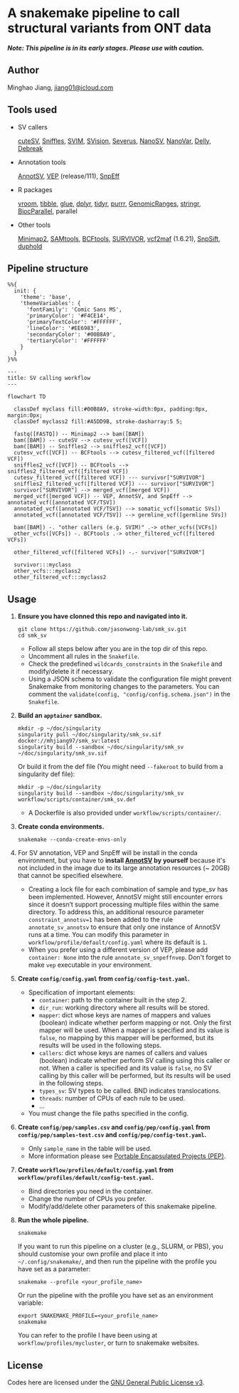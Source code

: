 # A snakemake pipeline to call structural variants from ONT data

***Note: This pipeline is in its early stages. Please use with caution.***

## Author

Minghao Jiang, <jiang01@icloud.com>

## Tools used

- SV callers

   [cuteSV](https://github.com/tjiangHIT/cuteSV), [Sniffles](https://github.com/fritzsedlazeck/Sniffles), [SVIM](https://github.com/eldariont/svim), [SVision](https://github.com/xjtu-omics/SVision), [Severus](https://github.com/KolmogorovLab/Severus), [NanoSV](https://github.com/mroosmalen/nanosv), [NanoVar](https://github.com/cytham/nanovar), [Delly](https://github.com/dellytools/delly), [Debreak](https://github.com/Maggi-Chen/DeBreak)

- Annotation tools

   [AnnotSV](https://github.com/lgmgeo/AnnotSV), [VEP](https://www.ensembl.org/info/docs/tools/vep/index.html) (release/111), [SnpEff](http://pcingola.github.io/SnpEff/snpeff/introduction/)

- R packages

   [vroom](https://www.tidyverse.org/tags/vroom/), [tibble](https://tibble.tidyverse.org/reference/tibble-package.html), [glue](https://glue.tidyverse.org), [dplyr](https://dplyr.tidyverse.org), [tidyr](https://tidyr.tidyverse.org), [purrr](https://purrr.tidyverse.org), [GenomicRanges](https://github.com/Bioconductor/GenomicRanges), [stringr](https://stringr.tidyverse.org), [BiocParallel](https://github.com/Bioconductor/BiocParallel), parallel

- Other tools

   [Minimap2](https://github.com/lh3/minimap2), [SAMtools](https://github.com/samtools/samtools), [BCFtools](http://samtools.github.io/bcftools/bcftools.html), [SURVIVOR](https://github.com/fritzsedlazeck/SURVIVOR), [vcf2maf](https://github.com/mskcc/vcf2maf) (1.6.21), [SnpSift](http://pcingola.github.io/SnpEff/snpsift/introduction/), [duphold](https://github.com/brentp/duphold)

## Pipeline structure

```mermaid
%%{
  init: {
    'theme': 'base',
    'themeVariables': {
      'fontFamily': 'Comic Sans MS',
      'primaryColor': '#F4CE14',
      'primaryTextColor': '#FFFFFF',
      'lineColor': '#EE6983',
      'secondaryColor': '#00B8A9',
      'tertiaryColor': '#FFFFFF'
    }
  }
}%%

---
title: SV calling workflow
---

flowchart TD

  classDef myclass fill:#00B8A9, stroke-width:0px, padding:0px, margin:0px;
  classDef myclass2 fill:#A5DD9B, stroke-dasharray:5 5;

  fastq([FASTQ]) -- Minimap2 --> bam([BAM])
  bam([BAM]) -- cuteSV --> cutesv_vcf([VCF])
  bam([BAM]) -- Sniffles2 --> sniffles2_vcf([VCF])
  cutesv_vcf([VCF]) -- BCFtools --> cutesv_filtered_vcf([filtered VCF])
  sniffles2_vcf([VCF]) -- BCFtools --> sniffles2_filtered_vcf([filtered VCF])
  cutesv_filtered_vcf([filtered VCF]) --- survivor["SURVIVOR"]
  sniffles2_filtered_vcf([filtered VCF]) --- survivor["SURVIVOR"]
  survivor["SURVIVOR"] --> merged_vcf([merged VCF])
  merged_vcf([merged VCF]) -- VEP, AnnotSV, and SnpEff --> annotated_vcf([annotated VCF/TSV])
  annotated_vcf([annotated VCF/TSV]) --> somatic_vcf([somatic SVs])
  annotated_vcf([annotated VCF/TSV]) --> germline_vcf([germline SVs])

  bam([BAM]) -. "other callers (e.g. SVIM)" .-> other_vcfs([VCFs])
  other_vcfs([VCFs]) -. BCFtools .-> other_filtered_vcf([filtered VCFs])

  other_filtered_vcf([filtered VCFs]) -.- survivor["SURVIVOR"]

  survivor:::myclass
  other_vcfs:::myclass2
  other_filtered_vcf:::myclass2
```

## Usage

1. **Ensure you have clonned this repo and navigated into it.**

   ```shell
   git clone https://github.com/jasonwong-lab/smk_sv.git
   cd smk_sv
   ```

   - Follow all steps below after you are in the top dir of this repo.
   - Uncomment all rules in the `Snakefile`.
   - Check the predefined `wildcards_constraints` in the `Snakefile` and modify/delete it if necessary.
   - Using a JSON schema to validate the configuration file might prevent Snakemake from monitoring changes to the parameters. You can comment the `validate(config, "config/config.schema.json")` in the `Snakefile`.

2. **Build an `apptainer` sandbox.**

   ```shell
   mkdir -p ~/doc/singularity
   singularity pull ~/doc/singularity/smk_sv.sif docker://mhjiang97/smk_sv:latest
   singularity build --sandbox ~/doc/singularity/smk_sv ~/doc/singularity/smk_sv.sif
   ```
   Or build it from the def file (You might need `--fakeroot` to build from a singularity def file):
   ```shell
   mkdir -p ~/doc/singularity
   singularity build --sandbox ~/doc/singularity/smk_sv workflow/scripts/container/smk_sv.def
   ```

   - A Dockerfile is also provided under `workflow/scripts/container/`.

3. **Create conda environments.**

   ```shell
   snakemake --conda-create-envs-only
   ```

4. For SV annotation, VEP and SnpEff will be install in the conda environment, but you have to **install [AnnotSV](https://github.com/lgmgeo/AnnotSV) by yourself** because it's not included in the image due to its large annotation resources (~ 20GB) that cannot be specified elsewhere.
   - Creating a lock file for each combination of sample and type_sv has been implemented. However, AnnotSV might still encounter errors since it doesn’t support processing multiple files within the same directory. To address this, an additional resource parameter `constraint_annotsv=1` has been added to the rule `annotate_sv_annotsv` to ensure that only one instance of AnnotSV runs at a time. You can modify this parameter in `workflow/profile/default/config.yaml` where its default is `1`.
   - When you prefer using a different version of VEP, please add `container: None` into the rule `annotate_sv_snpeffnvep`. Don't forget to make `vep` executable in your environment.

5. **Create `config/config.yaml` from `config/config-test.yaml`.**

   - Specification of important elements:
      - `container`: path to the container built in the step 2.
      - `dir_run`: working directory where all results will be stored.
      - `mapper`: dict whose keys are names of mappers and values (boolean) indicate whether perform mapping or not. Only the first mapper will be used. When a mapper is specified and its value is `false`, no mapping by this mapper will be performed, but its results will be used in the following steps.
      - `callers`: dict whose keys are names of callers and values (boolean) indicate whether perform SV calling using this caller or not. When a caller is specified and its value is `false`, no SV calling by this caller will be performed, but its results will be used in the following steps.
      - `types_sv`: SV types to be called. BND indicates translocations.
      - `threads`: number of CPUs of each rule to be used.
      - ...
   - You must change the file paths specified in the config.

6. **Create `config/pep/samples.csv` and `config/pep/config.yaml` from `config/pep/samples-test.csv` and `config/pep/config-test.yaml`.**
   - Only `sample_name` in the table will be used.
   - More information please see [Portable Encapsulated Projects (PEP)](https://pep.databio.org).

7. **Create `workflow/profiles/default/config.yaml` from `workflow/profiles/default/config-test.yaml`.**
   - Bind directories you need in the container.
   - Change the number of CPUs you prefer.
   - Modify/add/delete other parameters of this snakemake pipeline.

8. **Run the whole pipeline.**

   ```shell
   snakemake
   ```
   If you want to run this pipeline on a cluster (e.g., SLURM, or PBS), you should customise your own profile and place it into `~/.config/snakemake/`, and then run the pipeline with the profile you have set as a parameter:
   ```shell
   snakemake --profile <your_profile_name>
   ```
   Or run the pipeline with the profile you have set as an environment variable:
   ```shell
   export SNAKEMAKE_PROFILE=<your_profile_name>
   snakemake
   ```
   You can refer to the profile I have been using at `workflow/profiles/mycluster`, or turn to snakemake websites.

## License

Codes here are licensed under the [GNU General Public License v3](http://www.gnu.org/licenses/gpl-3.0.html).
